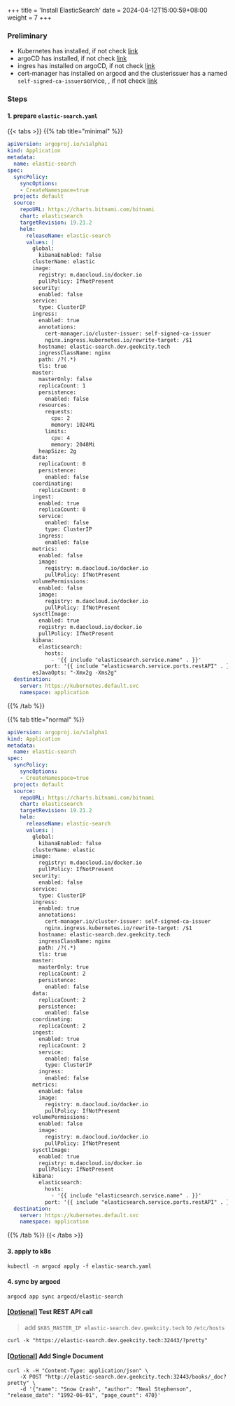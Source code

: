 +++
title = 'Install ElasticSearch'
date = 2024-04-12T15:00:59+08:00
weight = 7
+++

### Preliminary
- Kubernetes has installed, if not check [link](kubernetes/command/install/index.html)
- argoCD has installed, if not check [link](/argo/argo-cd/argocd/index.html)
- ingres has installed on argoCD, if not check [link](/argo/argo-cd/application/ingress/index.html)
- cert-manager has installed on argocd and the clusterissuer has a named `self-signed-ca-issuer`service, , if not check [link](/argo/argo-cd/application/cert_manager/index.html)

### Steps

#### 1. prepare `elastic-search.yaml`
{{< tabs >}}
  {{% tab title="minimal" %}}
```yaml
apiVersion: argoproj.io/v1alpha1
kind: Application
metadata:
  name: elastic-search
spec:
  syncPolicy:
    syncOptions:
    - CreateNamespace=true
  project: default
  source:
    repoURL: https://charts.bitnami.com/bitnami
    chart: elasticsearch
    targetRevision: 19.21.2
    helm:
      releaseName: elastic-search
      values: |
        global:
          kibanaEnabled: false
        clusterName: elastic
        image:
          registry: m.daocloud.io/docker.io
          pullPolicy: IfNotPresent
        security:
          enabled: false
        service:
          type: ClusterIP
        ingress:
          enabled: true
          annotations:
            cert-manager.io/cluster-issuer: self-signed-ca-issuer
            nginx.ingress.kubernetes.io/rewrite-target: /$1
          hostname: elastic-search.dev.geekcity.tech
          ingressClassName: nginx
          path: /?(.*)
          tls: true
        master:
          masterOnly: false
          replicaCount: 1
          persistence:
            enabled: false
          resources:
            requests:
              cpu: 2
              memory: 1024Mi
            limits:
              cpu: 4
              memory: 2048Mi
          heapSize: 2g
        data:
          replicaCount: 0
          persistence:
            enabled: false
        coordinating:
          replicaCount: 0
        ingest:
          enabled: true
          replicaCount: 0
          service:
            enabled: false
            type: ClusterIP
          ingress:
            enabled: false
        metrics:
          enabled: false
          image:
            registry: m.daocloud.io/docker.io
            pullPolicy: IfNotPresent
        volumePermissions:
          enabled: false
          image:
            registry: m.daocloud.io/docker.io
            pullPolicy: IfNotPresent
        sysctlImage:
          enabled: true
          registry: m.daocloud.io/docker.io
          pullPolicy: IfNotPresent
        kibana:
          elasticsearch:
            hosts:
              - '{{ include "elasticsearch.service.name" . }}'
            port: '{{ include "elasticsearch.service.ports.restAPI" . }}'
        esJavaOpts: "-Xmx2g -Xms2g"
  destination:
    server: https://kubernetes.default.svc
    namespace: application
```
  {{% /tab  %}}

  {{% tab title="normal" %}}
```yaml
apiVersion: argoproj.io/v1alpha1
kind: Application
metadata:
  name: elastic-search
spec:
  syncPolicy:
    syncOptions:
    - CreateNamespace=true
  project: default
  source:
    repoURL: https://charts.bitnami.com/bitnami
    chart: elasticsearch
    targetRevision: 19.21.2
    helm:
      releaseName: elastic-search
      values: |
        global:
          kibanaEnabled: false
        clusterName: elastic
        image:
          registry: m.daocloud.io/docker.io
          pullPolicy: IfNotPresent
        security:
          enabled: false
        service:
          type: ClusterIP
        ingress:
          enabled: true
          annotations:
            cert-manager.io/cluster-issuer: self-signed-ca-issuer
            nginx.ingress.kubernetes.io/rewrite-target: /$1
          hostname: elastic-search.dev.geekcity.tech
          ingressClassName: nginx
          path: /?(.*)
          tls: true
        master:
          masterOnly: true
          replicaCount: 2
          persistence:
            enabled: false
        data:
          replicaCount: 2
          persistence:
            enabled: false
        coordinating:
          replicaCount: 2
        ingest:
          enabled: true
          replicaCount: 2
          service:
            enabled: false
            type: ClusterIP
          ingress:
            enabled: false
        metrics:
          enabled: false
          image:
            registry: m.daocloud.io/docker.io
            pullPolicy: IfNotPresent
        volumePermissions:
          enabled: false
          image:
            registry: m.daocloud.io/docker.io
            pullPolicy: IfNotPresent
        sysctlImage:
          enabled: true
          registry: m.daocloud.io/docker.io
          pullPolicy: IfNotPresent
        kibana:
          elasticsearch:
            hosts:
              - '{{ include "elasticsearch.service.name" . }}'
            port: '{{ include "elasticsearch.service.ports.restAPI" . }}'
  destination:
    server: https://kubernetes.default.svc
    namespace: application
```
  {{% /tab  %}}
{{< /tabs >}}




#### 3. apply to k8s
```shell
kubectl -n argocd apply -f elastic-search.yaml
```

#### 4. sync by argocd
```shell
argocd app sync argocd/elastic-search
```

#### [[Optional]]() Test REST API call
> add `$K8S_MASTER_IP elastic-search.dev.geekcity.tech` to `/etc/hosts`

```shell
curl -k "https://elastic-search.dev.geekcity.tech:32443/?pretty"
```

#### [[Optional]]() Add Single Document
```shell
curl -k -H "Content-Type: application/json" \
    -X POST "http://elastic-search.dev.geekcity.tech:32443/books/_doc?pretty" \
    -d '{"name": "Snow Crash", "author": "Neal Stephenson", "release_date": "1992-06-01", "page_count": 470}'
```